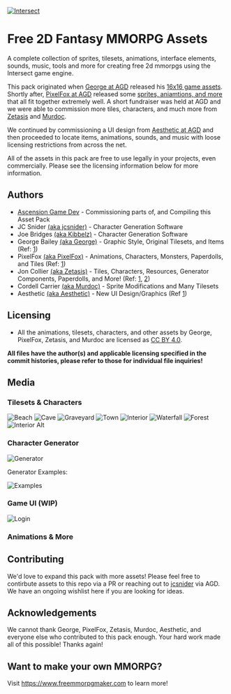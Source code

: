 [![Intersect](http://www.ascensiongamedev.com/resources/filehost/8dcd9a6999221846b43262b936fb1b88.png)](https://www.freemmorpgmaker.com)
# Free 2D Fantasy MMORPG Assets
A complete collection of sprites, tilesets, animations, interface elements, sounds, music, tools and more for creating free 2d mmorpgs using the Intersect game engine.

This pack originated when [George at AGD](https://www.ascensiongamedev.com/profile/20-george/) released his [16x16 game assets](https://www.ascensiongamedev.com/topic/742-16x16-custom-assets/). Shortly after, [PixelFox at AGD](https://www.ascensiongamedev.com/profile/264-pixelfox/) released some [sprites, aniamtions, and more](https://www.ascensiongamedev.com/topic/740-small-fantasy-resources/) that all fit together extremely well. A short fundraiser was held at AGD and we were able to commission more tiles, characters, and much more from [Zetasis](https://www.ascensiongamedev.com/profile/13-zetasis/) and [Murdoc](https://www.ascensiongamedev.com/profile/3-xenogene/).

We continued by commissioning a UI design from [Aesthetic at AGD](https://www.ascensiongamedev.com/profile/377-aesthetic/) and then proceeded to locate items, animations, sounds, and music with loose licensing restrictions from across the net. 

All of the assets in this pack are free to use legally in your projects, even commercially. Please see the licensing information below for more information.


## Authors
 * [Ascension Game Dev](https://www.ascensiongamedev.com/) - Commissioning parts of, and Compiling this Asset Pack
 * JC Snider [(aka jcsnider)](https://www.ascensiongamedev.com/profile/1-jcsnider/) - Character Generation Software
 * Joe Bridges [(aka Kibbelz)](https://www.ascensiongamedev.com/profile/2-kibbelz/) - Character Generation Software
 * George Bailey [(aka George)](https://www.ascensiongamedev.com/profile/20-george/) - Graphic Style, Original Tilesets, and Items (Ref: [1](https://www.ascensiongamedev.com/topic/742-16x16-custom-assets/))
 * PixelFox [(aka PixelFox)](https://www.ascensiongamedev.com/profile/264-pixelfox/) - Animations, Characters, Monsters, Paperdolls, and Tiles (Ref: [1](https://www.ascensiongamedev.com/topic/740-small-fantasy-resources/))
 * Jon Collier [(aka Zetasis)](https://www.ascensiongamedev.com/profile/13-zetasis/) - Tiles, Characters, Resources, Generator Components, Paperdolls, and More! (Ref: [1](https://www.ascensiongamedev.com/topic/3082-more-agd-graphics-tileset-update/?page=1), [2](https://www.ascensiongamedev.com/topic/3189-intersect-character-generator/))
 * Cordell Carrier [(aka Murdoc)](https://www.ascensiongamedev.com/profile/3-xenogene/) - Sprite Modifications and Many Tilesets
 * Aesthetic [(aka Aesthetic)](https://www.ascensiongamedev.com/profile/377-aesthetic/) - New UI Design/Graphics (Ref [1](https://www.ascensiongamedev.com/topic/3648-dev-blog-262019-ui-overhaul-live-progress-thread/?do=findComment&comment=35804))
 

## Licensing
 * All the animations, tilesets, characters, and other assets by George, PixelFox, Zetasis, and Murdoc are licensed as [CC BY 4.0](https://creativecommons.org/licenses/by/4.0/).
 
 **All files have the author(s) and applicable licensing specified in the commit histories, please refer to those for individual file inquiries!**


## Media

### Tilesets & Characters
![Beach](http://www.ascensiongamedev.com/resources/filehost/53bb00ffe62569f3d3b2ce3ab8f05dc1.png)
![Cave](http://www.ascensiongamedev.com/resources/filehost/3b7ea7c29a64177e953d3a4a5b9c37f5.png)
![Graveyard](http://www.ascensiongamedev.com/resources/filehost/29fce23bacfc498731fc4dad3b694e93.png)
![Town](http://www.ascensiongamedev.com/resources/filehost/b4d625200c377ab0a823ed583392e435.png)
![Interior](http://www.ascensiongamedev.com/resources/filehost/4c84a17b7d26aa35ec3c3ce79e24115e.png)
![Waterfall](http://www.ascensiongamedev.com/resources/filehost/603a5da5d41859a1bfd60d81cbaf2b6c.png)
![Forest](http://www.ascensiongamedev.com/resources/filehost/f01e8c53fe9392101d44baaff8399e1b.png)
![Interior Alt](http://www.ascensiongamedev.com/resources/filehost/20d6a98ef687bf4373ca85c65f30ab15.png)

### Character Generator
![Generator](http://www.ascensiongamedev.com/resources/filehost/dcd0706e9340d9aa0dacf49bef6bddc9.png)

Generator Examples:

![Examples](https://www.ascensiongamedev.com/resources/filehost/4ad0683ddf486fc4a86c40ec80e442e1.gif)

### Game UI (WIP)
![Login](http://www.ascensiongamedev.com/resources/filehost/8dbc5c158b2721578e7d2392a996871e.png)


### Animations & More


## Contributing
We'd love to expand this pack with more assets! Please feel free to contirbute assets to this repo via a PR or reaching out to [jcsnider](https://www.ascensiongamedev.com/profile/1-jcsnider/) via AGD.  We have an ongoing wishlist here if you are looking for ideas.


## Acknowledgements
We cannot thank George, PixelFox, Zetasis, Murdoc, Aesthetic, and everyone else who contributed to this pack enough. Your hard work made all of this possible! Thanks again!


## Want to make your own MMORPG?
Visit https://www.freemmorpgmaker.com to learn more!
